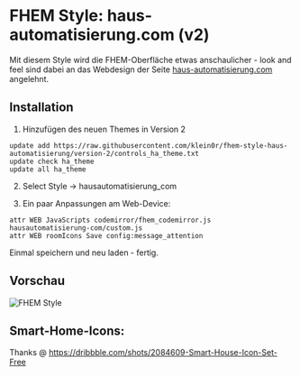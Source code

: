 # FHEM Style: haus-automatisierung.com (v2)

Mit diesem Style wird die FHEM-Oberfläche etwas anschaulicher - look and feel sind dabei an das Webdesign der Seite [haus-automatisierung.com](https://haus-automatisierung.com/) angelehnt.

## Installation

1. Hinzufügen des neuen Themes in Version 2

```
update add https://raw.githubusercontent.com/klein0r/fhem-style-haus-automatisierung/version-2/controls_ha_theme.txt
update check ha_theme
update all ha_theme
```

2. Select Style -> hausautomatisierung_com

3. Ein paar Anpassungen am Web-Device:

```
attr WEB JavaScripts codemirror/fhem_codemirror.js hausautomatisierung-com/custom.js
attr WEB roomIcons Save config:message_attention
```

Einmal speichern und neu laden - fertig.

## Vorschau

![FHEM Style](https://raw.githubusercontent.com/klein0r/fhem-style-haus-automatisierung/master/preview.png)

## Smart-Home-Icons:

Thanks @ https://dribbble.com/shots/2084609-Smart-House-Icon-Set-Free